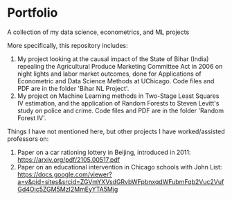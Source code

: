 # Portfolio
A collection of my data science, econometrics, and ML projects 

More specifically, this repository includes: 

1. My project looking at the causal impact of the State of Bihar (India) repealing the Agricultural Produce Marketing Committee Act in 2006 on night lights and labor market outcomes, done for Applications of Econometric and Data Science Methods at UChicago. Code files and PDF are in the folder 'Bihar NL Project'. 
2. My project on Machine Learning methods in Two-Stage Least Squares IV estimation, and the application of Random Forests to Steven Levitt's study on police and crime. Code files and PDF are in the folder 'Random Forest IV'. 


Things I have not mentioned here, but other projects I have worked/assisted professors on: 

1. Paper on a car rationing lottery in Beijing, introduced in 2011: https://arxiv.org/pdf/2105.00517.pdf
2. Paper on an educational intervention in Chicago schools with John List: https://docs.google.com/viewer?a=v&pid=sites&srcid=ZGVmYXVsdGRvbWFpbnxqdWFubmFqb2Vuc2VufGd4Ojc5ZGM5MzI2MmEyYTA5Mjg

